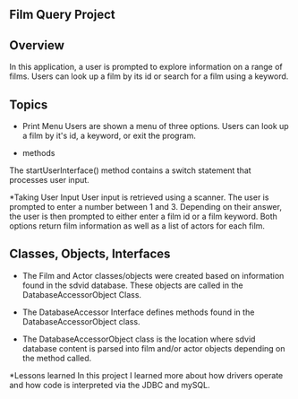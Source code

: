 ## Film Query Project

## Overview

In this application, a user is prompted to explore information on a range of films.
Users can look up a film by its id or search for a film using a keyword.

## Topics

* Print Menu
Users are shown a menu of three options. Users can look up a film by it's id, a keyword, or exit the program.

* methods

The startUserInterface() method contains a switch statement that processes user input.

*Taking User Input
User input is retrieved using a scanner. The user is prompted to enter a number between 1 and 3. Depending on their answer, the user is then prompted to either enter a film id or a film keyword. Both options return film information as well as a list of actors for each film.

## Classes, Objects, Interfaces

* The Film and Actor classes/objects were created based on information found in the sdvid database. These objects are called in the DatabaseAccessorObject Class.

* The DatabaseAccessor Interface defines methods found in the DatabaseAccessorObject class.

* The DatabaseAccessorObject class is the location where sdvid database content is parsed into film and/or actor objects depending on the method called.

*Lessons learned
In this project I learned more about how drivers operate and how code is interpreted via the JDBC and mySQL.
